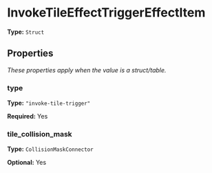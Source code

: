 # InvokeTileEffectTriggerEffectItem

**Type:** `Struct`

## Properties

*These properties apply when the value is a struct/table.*

### type

**Type:** `"invoke-tile-trigger"`

**Required:** Yes

### tile_collision_mask

**Type:** `CollisionMaskConnector`

**Optional:** Yes

